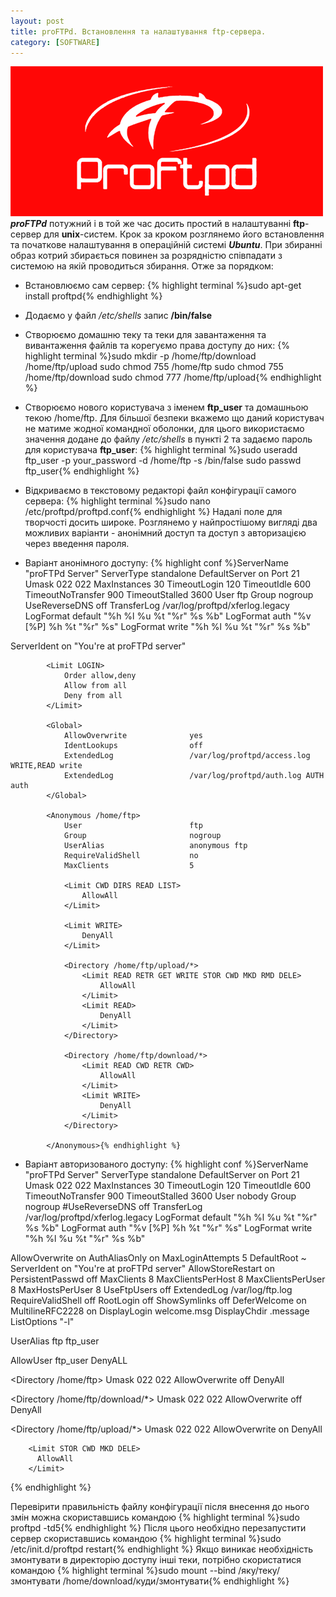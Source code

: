 ```yaml
---
layout: post
title: proFTPd. Встановлення та налаштування ftp-сервера.
category: [SOFTWARE]
---
```

![proFTPd logo](/media/proftpd.png?style=head)  
***proFTPd*** потужний і в той же час досить простий в налаштуванні **ftp**-сервер для **unix**-систем. Крок за кроком розглянемо його встановлення та початкове налаштування в операційній системі ***Ubuntu***.<!--more-->
При збиранні образ котрий збирається повинен за розрядністю співпадати з системою на якій проводиться збирання. Отже за порядком:

- Встановлюємо сам сервер:
    {% highlight terminal %}sudo apt-get install proftpd{% endhighlight %}

- Додаємо у файл */etc/shells* запис **/bin/false**

- Створюємо домашню теку та теки для завантаження та вивантаження файлів та корегуємо права доступу до них:
    {% highlight terminal %}sudo mkdir -p /home/ftp/download /home/ftp/upload
sudo chmod 755 /home/ftp
sudo chmod 755 /home/ftp/download
sudo chmod 777 /home/ftp/upload{% endhighlight %}

- Створюємо нового користувача  з іменем **ftp_user** та домашньою текою /home/ftp. Для більшої безпеки вкажемо що даний користувач не матиме жодної командної оболонки, для цього використаємо значення додане до файлу */etc/shells* в пункті 2 та задаємо пароль для користувача **ftp_user**:
    {% highlight terminal %}sudo useradd ftp_user -p your_password -d /home/ftp -s /bin/false
sudo passwd ftp_user{% endhighlight %}

- Відкриваємо в текстовому редакторі файл конфігурації самого сервера:
    {% highlight terminal %}sudo nano /etc/proftpd/proftpd.conf{% endhighlight %}
Надалі поле для творчості досить широке. Розглянемо у найпростішому вигляді два можливих варіанти - анонімний доступ та доступ з авторизацією через введення пароля.

- Варіант анонімного доступу:
  {% highlight conf %}ServerName          "proFTPd Server"
ServerType          standalone
DefaultServer       on
Port                21
Umask               022	022
MaxInstances        30
TimeoutLogin        120
TimeoutIdle         600
TimeoutNoTransfer   900
TimeoutStalled      3600
User                ftp
Group               nogroup
UseReverseDNS       off
TransferLog         /var/log/proftpd/xferlog.legacy
LogFormat           default "%h %l %u %t \"%r\" %s %b"
LogFormat           auth    "%v [%P] %h %t \"%r\" %s"
LogFormat           write   "%h %l %u %t \"%r\" %s %b"

ServerIdent on "You're at proFTPd server"

            <Limit LOGIN>
                Order allow,deny
                Allow from all
                Deny from all
            </Limit>

            <Global>
                AllowOverwrite              yes
                IdentLookups                off
                ExtendedLog                 /var/log/proftpd/access.log WRITE,READ write
                ExtendedLog                 /var/log/proftpd/auth.log AUTH auth
            </Global>

            <Anonymous /home/ftp>
                User                        ftp
                Group                       nogroup
                UserAlias                   anonymous ftp
                RequireValidShell           no
                MaxClients                  5

                <Limit CWD DIRS READ LIST>
                    AllowAll
                </Limit>

                <Limit WRITE>
                    DenyAll
                </Limit>

                <Directory /home/ftp/upload/*>
                    <Limit READ RETR GET WRITE STOR CWD MKD RMD DELE>
                        AllowAll
                    </Limit>
                    <Limit READ>
                        DenyAll
                    </Limit>
                </Directory>

                <Directory /home/ftp/download/*>
                    <Limit READ CWD RETR CWD>
                        AllowAll
                    </Limit>
                    <Limit WRITE>
                        DenyAll
                    </Limit>
                </Directory>

            </Anonymous>{% endhighlight %}
- Варіант авторизованого доступу:
  {% highlight conf %}ServerName          "proFTPd Server"
ServerType          standalone
DefaultServer       on
Port                21
Umask               022	022
MaxInstances        30
TimeoutLogin        120
TimeoutIdle         600
TimeoutNoTransfer   900
TimeoutStalled      3600
User		    nobody
Group               nogroup
#UseReverseDNS                   off
TransferLog         /var/log/proftpd/xferlog.legacy
LogFormat           default "%h %l %u %t \"%r\" %s %b"
LogFormat           auth    "%v [%P] %h %t \"%r\" %s"
LogFormat           write   "%h %l %u %t \"%r\" %s %b"

AllowOverwrite		on
AuthAliasOnly		on
MaxLoginAttempts	5
DefaultRoot		~
ServerIdent on "You're at proFTPd server"
AllowStoreRestart	on
PersistentPasswd        off
MaxClients		8
MaxClientsPerHost	8
MaxClientsPerUser	8
MaxHostsPerUser		8
UseFtpUsers		off
ExtendedLog		/var/log/ftp.log
RequireValidShell	off
RootLogin		off
ShowSymlinks            off
DeferWelcome            on
MultilineRFC2228	on
DisplayLogin		welcome.msg
DisplayChdir		.message
ListOptions		"-l"


UserAlias ftp ftp_user

<Limit LOGIN>
AllowUser ftp_user
DenyALL
</Limit>

<Directory /home/ftp>
Umask 022 022
AllowOverwrite off
    <Limit MKD STOR DELE XMKD RNRF RNTO RMD XRMD>
    DenyAll
    </Limit>
</Directory>

<Directory /home/ftp/download/*>
Umask 022 022
AllowOverwrite off
    <Limit MKD STOR DELE XMKD RNEF RNTO RMD XRMD>
    DenyAll
    </Limit>
</Directory>

<Directory /home/ftp/upload/*>
Umask 022 022
AllowOverwrite on
    <Limit READ RMD>
          DenyAll
        </Limit>

        <Limit STOR CWD MKD DELE>
          AllowAll
        </Limit>
</Directory>{% endhighlight %}

Перевірити правильність файлу конфігурації після внесення до нього змін можна скориставшись командою
    {% highlight terminal %}sudo proftpd -td5{% endhighlight %}
Після цього необхідно перезапустити сервер скориставшись командою
    {% highlight terminal %}sudo /etc/init.d/proftpd restart{% endhighlight %}
Якщо виникає необхідність змонтувати в директорію доступу інші теки, потрібно скористатися командою
    {% highlight terminal %}sudo mount --bind /яку/теку/змонтувати /home/download/куди/змонтувати{% endhighlight %}
